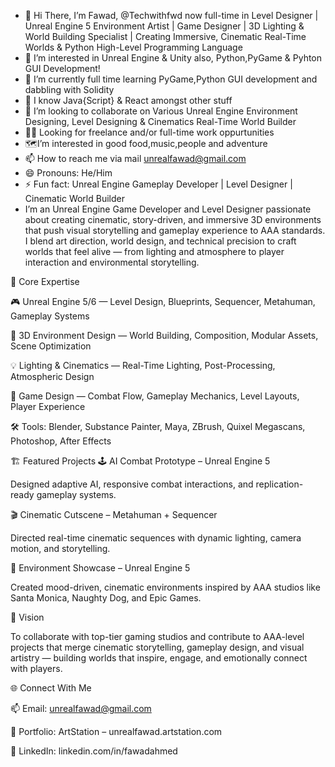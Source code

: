 - 👋 Hi There, I’m Fawad, @Techwithfwd now full-time in Level Designer | Unreal Engine 5 Environment Artist | Game Designer | 3D Lighting & World Building Specialist | Creating Immersive, Cinematic Real-Time Worlds & Python High-Level Programming Language
- 👀 I’m interested in Unreal Engine & Unity also, Python,PyGame & Pyhton GUI Development! 
- 🌱 I’m currently full time learning PyGame,Python GUI development and dabbling with Solidity
- 🚀 I know Java{Script} & React amongst other stuff
- 💞️ I’m looking to collaborate on Various Unreal Engine Environment Designing, Level Designing & Cinematics Real-Time World Builder
- 🕵️‍♂️ Looking for freelance and/or full-time work oppurtunities
- 🗺️I’m interested in good food,music,people and adventure
- 📫 How to reach me via mail unrealfawad@gmail.com
- 😄 Pronouns: He/Him
- ⚡ Fun fact: Unreal Engine Gameplay Developer | Level Designer | Cinematic World Builder 
- I’m an Unreal Engine  Game Developer and Level Designer passionate about creating cinematic, story-driven, and immersive 3D environments that push visual storytelling and gameplay experience to AAA standards.
I blend art direction, world design, and technical precision to craft worlds that feel alive — from lighting and atmosphere to player interaction and environmental storytelling.

🧠 Core Expertise

🎮 Unreal Engine 5/6 — Level Design, Blueprints, Sequencer, Metahuman, Gameplay Systems

🌌 3D Environment Design — World Building, Composition, Modular Assets, Scene Optimization

💡 Lighting & Cinematics — Real-Time Lighting, Post-Processing, Atmospheric Design

🧱 Game Design — Combat Flow, Gameplay Mechanics, Level Layouts, Player Experience

🛠 Tools: Blender, Substance Painter, Maya, ZBrush, Quixel Megascans, Photoshop, After Effects

🏗 Featured Projects
🕹 AI Combat Prototype – Unreal Engine 5

Designed adaptive AI, responsive combat interactions, and replication-ready gameplay systems.

🎬 Cinematic Cutscene – Metahuman + Sequencer

Directed real-time cinematic sequences with dynamic lighting, camera motion, and storytelling.

🌆 Environment Showcase – Unreal Engine 5

Created mood-driven, cinematic environments inspired by AAA studios like Santa Monica, Naughty Dog, and Epic Games.

🚀 Vision

To collaborate with top-tier gaming studios and contribute to AAA-level projects that merge cinematic storytelling, gameplay design, and visual artistry — building worlds that inspire, engage, and emotionally connect with players.

🌐 Connect With Me

📫 Email: unrealfawad@gmail.com

🔗 Portfolio: ArtStation – unrealfawad.artstation.com

🔗 LinkedIn: linkedin.com/in/fawadahmed
